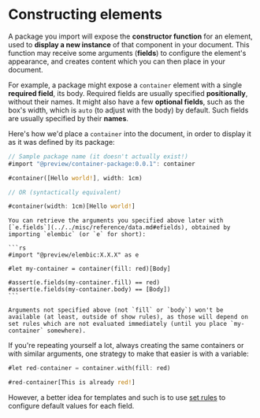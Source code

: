 # Constructing elements

A package you import will expose the **constructor function** for an element, used to **display a new instance** of that component in your document. This function may receive some arguments (**fields**) to configure the element's appearance, and creates content which you can then place in your document.

For example, a package might expose a `container` element with a single **required field**, its body. Required fields are usually specified **positionally**, without their names. It might also have a few **optional fields**, such as the box's width, which is `auto` (to adjust with the body) by default. Such fields are usually specified by their **names**.

Here's how we'd place a `container` into the document, in order to display it as it was defined by its package:

```rs
// Sample package name (it doesn't actually exist!)
#import "@preview/container-package:0.0.1": container

#container([Hello world!], width: 1cm)

// OR (syntactically equivalent)

#container(width: 1cm)[Hello world!]
```

````admonish tip
You can retrieve the arguments you specified above later with [`e.fields`](../../misc/reference/data.md#efields), obtained by importing `elembic` (or `e` for short):

```rs
#import "@preview/elembic:X.X.X" as e

#let my-container = container(fill: red)[Body]

#assert(e.fields(my-container.fill) == red)
#assert(e.fields(my-container.body) == [Body])
```

Arguments not specified above (not `fill` or `body`) won't be available (at least, outside of show rules), as those will depend on set rules which are not evaluated immediately (until you place `my-container` somewhere).
````

If you're repeating yourself a lot, always creating the same containers or with similar arguments, one strategy to make that easier is with a variable:

```rs
#let red-container = container.with(fill: red)

#red-container[This is already red!]
```

However, a better idea for templates and such is to use [set rules](./set-rules.md) to configure default values for each field.
